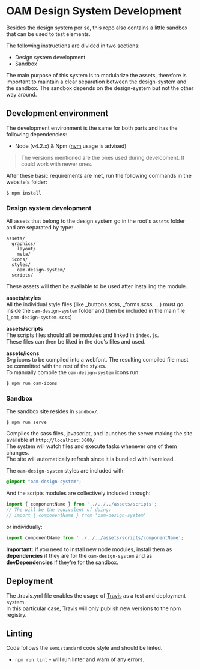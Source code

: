 # OAM Design System Development

Besides the design system per se, this repo also contains a little sandbox that can be used to test elements.  

The following instructions are divided in two sections:
- Design system development
- Sandbox

The main purpose of this system is to modularize the assets, therefore is important to maintain a clear separation between the design-system and the sandbox. The sandbox depends on the design-system but not the other way around.

## Development environment
The development environment is the same for both parts and has the following dependencies:

- Node (v4.2.x) & Npm ([nvm](https://github.com/creationix/nvm) usage is advised)

> The versions mentioned are the ones used during development. It could work with newer ones.

After these basic requirements are met, run the following commands in the website's folder:
```
$ npm install
```

### Design system development
All assets that belong to the design system go in the root's `assets` folder and are separated by type:
```
assets/
  graphics/
    layout/
    meta/
  icons/
  styles/
    oam-design-system/
  scripts/
```
These assets will then be available to be used after installing the module.

**assets/styles**  
All the individual style files (like _buttons.scss, _forms.scss, ...) must go inside the `oam-design-system` folder and then be included in the main file (`_oam-design-system.scss`)

**assets/scripts**  
The scripts files should all be modules and linked in `index.js`.  
These files can then be liked in the doc's files and used.

**assets/icons**  
Svg icons to be compiled into a webfont. The resulting compiled file must be committed with the rest of the styles.  
To manually compile the `oam-design-system` icons run:
```
$ npm run oam-icons
```

### Sandbox
The sandbox site resides in `sandbox/`.

```
$ npm run serve
```
Compiles the sass files, javascript, and launches the server making the site available at `http://localhost:3000/`  
The system will watch files and execute tasks whenever one of them changes.  
The site will automatically refresh since it is bundled with livereload.


The `oam-design-system` styles are included with:
```scss
@import "oam-design-system";
```

And the scripts modules are collectively included through:
```js
import { componentName } from '../../../assets/scripts';
// The will be the equivalent of doing:
// import { componentName } from 'oam-design-system'
```

or individually:
```js
import componentName from '../../../assets/scripts/componentName';
```

**Important:** If you need to install new node modules, install them as **dependencies** if they are for the `oam-design-system` and as **devDependencies** if they're for the sandbox.

## Deployment
The .travis.yml file enables the usage of [Travis](http://travis.org) as a test and deployment system.  
In this particular case, Travis will only publish new versions to the npm registry.

## Linting
Code follows the `semistandard` code style and should be linted.
- `npm run lint` - will run linter and warn of any errors.
